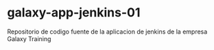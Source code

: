 # galaxy-app-jenkins-01
Repositorio de codigo fuente de la aplicacion de jenkins de la empresa Galaxy Training
